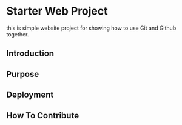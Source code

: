 # Starter Web Project

this is simple website project for showing how to use Git and Github together.

## Introduction

## Purpose

## Deployment

## How To Contribute